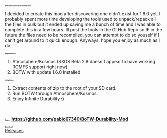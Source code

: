 <p><strong><span style="font-size: 5px;">Welcome to Infinite Durability Mod</span></strong></p>

<p>I decided to create this mod after discovering one didn't exist for 1.6.0 yet. I probably spent more time developing the tools used to unpack/repack all the files in bulk but it ended up saving me a bunch of time and I was able to complete this in a few hours. Ill post the tools in the GitHub Repo so IF in the future the files need to be recompiled, you can attempt to do so youself if I can't get around to it quick enough. Anyways, hope you enjoy as much as I do.</p>

<p><strong><span style="font-size: 5px;">Requirements</span><br />
</strong>
<ol style="list-style-type: decimal"><li>Atmosphere/Kosmos (SXOS Beta 2.8 doesn't appear to have working ROMFS support right now)<br />
<li>BOTW with update 1.6.0 Installed</ol></p>
<p><strong><span style="font-size: 5px;">Installation</span></strong><br />
<ol style="list-style-type: decimal"><li>Extract contents of zip to the root of your SD card.<br />
	<li>Run BOTW through Atmosphere/Kosmos.<br />
	<li>Enjoy Infinite Durability<strong> :)</strong></ol><br />
	<strong><br />
	<span style="font-size: 5px;">Source</span>
	<a href="https://github.com/pablo67340/BoTW-Durability-Mod">https://github.com/pablo67340/BoTW-Durability-Mod</a></strong></p>
	<p><span style="font-size: 5px;"><strong>Download</strong></span><br />
	<a href="https://github.com/pablo67340/BoTW-Durability-Mod/releases">Releases</a></strong></p>